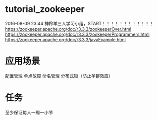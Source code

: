 # tutorial_zookeeper
2016-08-09 23:44  神羚羊三人学习小组，START！！！！！！！！！！！！
https://zookeeper.apache.org/doc/r3.3.3/zookeeperOver.html
https://zookeeper.apache.org/doc/r3.3.3/zookeeperProgrammers.html
https://zookeeper.apache.org/doc/r3.3.3/javaExample.html

# 应用场景

配置管理
单点故障
命名管理
分布式锁（防止羊群效应）

# 任务
至少保证每人一周一小节

